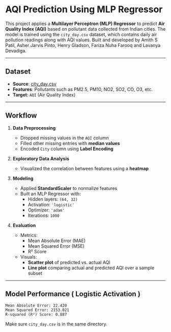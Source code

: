 
# AQI Prediction Using MLP Regressor

This project applies a **Multilayer Perceptron (MLP) Regressor** to predict **Air Quality Index (AQI)** based on pollutant data collected from Indian cities. The model is trained using the `city_day.csv` dataset, which contains daily air pollution readings along with AQI values.
Built and developed by Amith S Patil, Asher Jarvis Pinto, Henry Gladson, Fariza Nuha Farooq and Lavanya Devadiga.

---

## Dataset

- **Source**: [city_day.csv](https://www.kaggle.com/datasets/rohanrao/air-quality-data-in-india)
- **Features**: Pollutants such as PM2.5, PM10, NO2, SO2, CO, O3, etc.
- **Target**: `AQI` (Air Quality Index)

---

## Workflow

1. **Data Preprocessing**
   - Dropped missing values in the `AQI` column
   - Filled other missing entries with **median values**
   - Encoded `City` column using **Label Encoding**

2. **Exploratory Data Analysis**
   - Visualized the correlation between features using a **heatmap**

3. **Modeling**
   - Applied **StandardScaler** to normalize features
   - Built an MLP Regressor with:
     - Hidden layers: `(64, 32)`
     - Activation: `'logistic'`
     - Optimizer: `'adam'`
     - Iterations: `1000`

4. **Evaluation**
   - Metrics:
     - Mean Absolute Error (MAE)
     - Mean Squared Error (MSE)
     - R² Score
   - Visuals:
     - **Scatter plot** of predicted vs. actual AQI
     - **Line plot** comparing actual and predicted AQI over a sample subset

---

## Model Performance ( Logistic Activation )

```
Mean Absolute Error: 22.420
Mean Squared Error: 2153.021
R-squared (R²) Score: 0.887
```

Make sure `city_day.csv` is in the same directory.
